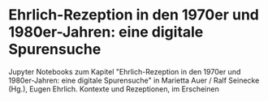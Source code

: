 # Ehrlich-Rezeption in den 1970er und 1980er-Jahren: eine digitale Spurensuche

Jupyter Notebooks zum Kapitel "Ehrlich-Rezeption in den 1970er und 1980er-Jahren: eine digitale Spurensuche" in 
Marietta Auer / Ralf Seinecke (Hg.), Eugen Ehrlich. Kontexte und Rezeptionen, im Erscheinen